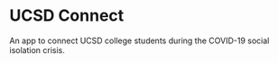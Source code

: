 # UCSD Connect
An app to connect UCSD college students during the COVID-19 social isolation crisis.
